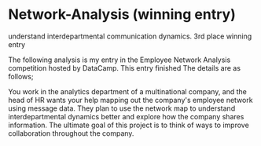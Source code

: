 # Network-Analysis (winning entry)

understand interdepartmental communication dynamics. 3rd place winning entry 

The following analysis is my entry in the Employee Network Analysis competition hosted by DataCamp. This entry finished 
The details are as follows;

You work in the analytics department of a multinational company, and the head of HR wants your help mapping out the company's employee network using message data. They plan to use the network map to understand interdepartmental dynamics better and explore how the company shares information. The ultimate goal of this project is to think of ways to improve collaboration throughout the company.
